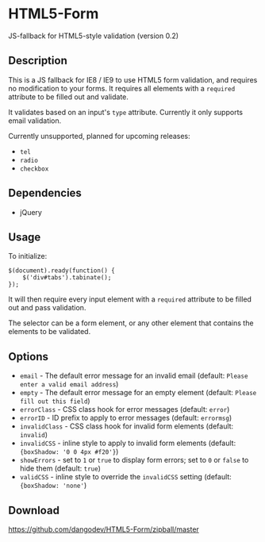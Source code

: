 HTML5-Form
==========

JS-fallback for HTML5-style validation (version 0.2)

Description
-----------
This is a JS fallback for IE8 / IE9 to use HTML5 form validation, and requires no modification to your forms. It requires all elements with a `required` attribute to be filled out and validate.

It validates based on an input's `type` attribute. Currently it only supports email validation.

Currently unsupported, planned for upcoming releases:
* `tel`
* `radio`
* `checkbox`


Dependencies
------------
- jQuery


Usage
-----
To initialize:

	$(document).ready(function() {
		$('div#tabs').tabinate();
	});

It will then require every input element with a `required` attribute to be filled out and pass validation.

The selector can be a form element, or any other element that contains the elements to be validated.


Options
-------
* `email` - The default error message for an invalid email (default: `Please enter a valid email address`)
* `empty` - The default error message for an empty element (default: `Please fill out this field`)
* `errorClass` - CSS class hook for error messages (default: `error`)
* `errorID` - ID prefix to apply to error messages (default: `errormsg`)
* `invalidClass` - CSS class hook for invalid form elements (default: `invalid`)
* `invalidCSS` - inline style to apply to invalid form elements (default: `{boxShadow: '0 0 4px #f20'}`)
* `showErrors` - set to `1` or `true` to display form errors; set to `0` or `false` to hide them (default: `true`)
* `validCSS` - inline style to override the `invalidCSS` setting (default: `{boxShadow: 'none'`)


Download
--------
https://github.com/dangodev/HTML5-Form/zipball/master